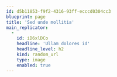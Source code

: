 ```yaml
---
id: d5b11853-f9f2-4316-93ff-ecccd0304cc3
blueprint: page
title: 'Sed unde mollitia'
main_replicator:
  -
    id: iD6xlDCo
    headline: 'Ullam dolores id'
    headline_level: h2
    kind: random_url
    type: image
    enabled: true
---
```

